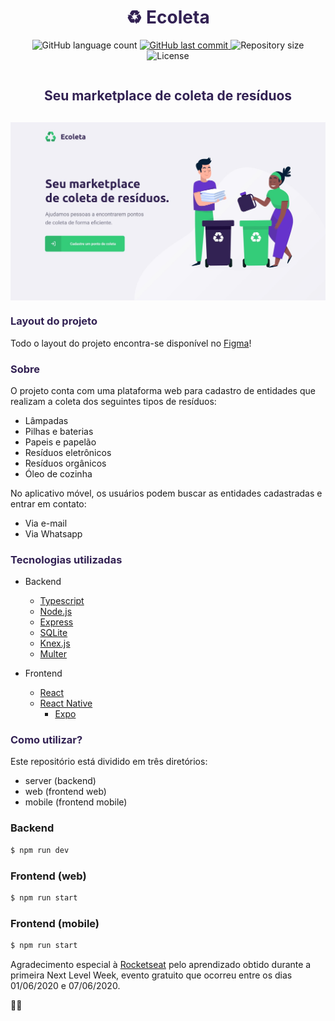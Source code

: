 <h1 align="center" style="color: #322153">
    ♻️ Ecoleta
</h1>

<p align="center">
  <img alt="GitHub language count" src="https://img.shields.io/github/languages/count/brunoambr/ecoleta?color=%2304D361">

   <a href="https://github.com/brunoambr/ecoleta/commits/master">
    <img alt="GitHub last commit" src="https://img.shields.io/github/last-commit/brunoambr/ecoleta">
  </a>

  <img alt="Repository size" src="https://img.shields.io/github/repo-size/brunoambr/ecoleta">

  <img alt="License" src="https://img.shields.io/badge/license-MIT-brightgreen">

</p>

<div style="display: flex; flex-direction: column; align-items: center; justify-content: center;">
  <h2 style="color: #322153; margin-bottom: 30px">Seu marketplace de coleta de resíduos</h2>
  <img alt="banner" src="./imgs/home_web.jpg">
</div>

<h3 style="color: #322153">Layout do projeto</h3>

Todo o layout do projeto encontra-se disponível no [Figma](https://www.figma.com/file/1SxgOMojOB2zYT0Mdk28lB/Ecoleta?node-id=0%3A1)!

<h3 style="color: #322153">Sobre</h3>

O projeto conta com uma plataforma web para cadastro de entidades que realizam a coleta dos seguintes tipos de resíduos:
- Lâmpadas
- Pilhas e baterias
- Papeis e papelão
- Resíduos eletrônicos
- Resíduos orgânicos
- Óleo de cozinha

No aplicativo móvel, os usuários podem buscar as entidades cadastradas e entrar em contato:
- Via e-mail
- Via Whatsapp

<h3 style="color: #322153">Tecnologias utilizadas</h3>

- Backend
  - [Typescript](https://www.typescriptlang.org/)
  - [Node.js](https://nodejs.org/)
  - [Express](https://expressjs.com/pt-br/)
  - [SQLite](https://www.sqlite.org/index.html)
  - [Knex.js](http://knexjs.org/)
  - [Multer](https://github.com/expressjs/multer)
  
- Frontend
  - [React](https://reactjs.org)
  - [React Native](https://github.com/facebook/react-native)
    - [Expo](https://expo.io/)


<h3 style="color: #322153">Como utilizar?</h3>

Este repositório está dividido em três diretórios:
- server (backend)
- web (frontend web)
- mobile (frontend mobile)

### Backend

```bash
$ npm run dev
```

### Frontend (web)

```bash
$ npm run start
```

### Frontend (mobile) 

```bash
$ npm run start
```

Agradecimento especial à [Rocketseat](https://rocketseat.com.br/) pelo aprendizado obtido durante a primeira Next Level Week, evento gratuito que ocorreu entre os dias 01/06/2020 e 07/06/2020.

🚀🚀